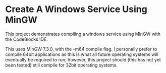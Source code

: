 # Create A Windows Service Using MinGW


This project demonstrates compiling a windows service using MinGW with the CodeBlocks IDE.

This uses MinGW 7.3.0, with the -m64 compile flag.
I personally prefer to compile 64bit applications as this is what all future operating systems will eventually be required to run; however, this project should (this has not yet been tested) still compile for 32bit operating systems.

